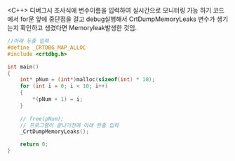 <C++>
디버그시 조사식에 변수이름을 입력하여 실시간으로 모니터링 가능
하기 코드에서 for문 앞에 중단점을 걸고 debug실행해서 CrtDumpMemoryLeaks 변수가 생기는지 확인하고
생겼다면 Memoryleak발생한 것임.

```C++
//아래 두줄 입력
#define _CRTDBG_MAP_ALLOC
#include <crtdbg.h>

int main()
{
    int* pNum = (int*)malloc(sizeof(int) * 10);
    for (int i = 0; i < 10; i++)
    {
        *(pNum + 1) = i;
    }
    
    // free(pNum);
    // 프로그램이 끝나기전에 아래 한줄 입력
    _CrtDumpMemoryLeaks();

    return 0;
}
```

